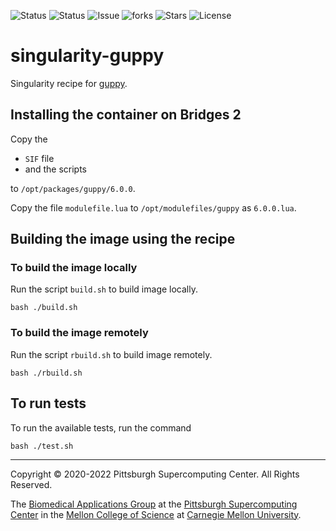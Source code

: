 ![Status](https://github.com/pscedu/singularity-guppy/actions/workflows/main.yml/badge.svg)
![Status](https://github.com/pscedu/singularity-guppy/actions/workflows/pretty.yml/badge.svg)
![Issue](https://img.shields.io/github/issues/pscedu/singularity-guppy)
![forks](https://img.shields.io/github/forks/pscedu/singularity-guppy)
![Stars](https://img.shields.io/github/stars/pscedu/singularity-guppy)
![License](https://img.shields.io/github/license/pscedu/singularity-guppy)

# singularity-guppy
Singularity recipe for [guppy](https://community.nanoporetech.com/protocols/Guppy-protocol/v/gpb_2003_v1_revac_14dec2018/linux-guppy).

## Installing the container on Bridges 2
Copy the

* `SIF` file
* and the scripts

to `/opt/packages/guppy/6.0.0`.

Copy the file `modulefile.lua` to `/opt/modulefiles/guppy` as `6.0.0.lua`.

## Building the image using the recipe
### To build the image locally
Run the script `build.sh` to build image locally.

```
bash ./build.sh
```

### To build the image remotely
Run the script `rbuild.sh` to build image remotely.

```
bash ./rbuild.sh
```

## To run tests
To run the available tests, run the command

```
bash ./test.sh
```

---
Copyright © 2020-2022 Pittsburgh Supercomputing Center. All Rights Reserved.

The [Biomedical Applications Group](https://www.psc.edu/biomedical-applications/) at the [Pittsburgh Supercomputing
Center](http://www.psc.edu) in the [Mellon College of Science](https://www.cmu.edu/mcs/) at [Carnegie Mellon University](http://www.cmu.edu).
